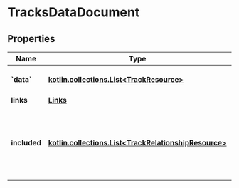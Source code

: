 
# TracksDataDocument

## Properties
Name | Type | Description | Notes
------------ | ------------- | ------------- | -------------
**&#x60;data&#x60;** | [**kotlin.collections.List&lt;TrackResource&gt;**](TrackResource.md) | document&#39;s primary data | 
**links** | [**Links**](Links.md) |  |  [optional]
**included** | [**kotlin.collections.List&lt;TrackRelationshipResource&gt;**](TrackRelationshipResource.md) | array of resource objects that are related to the primary data and/or each other |  [optional]



